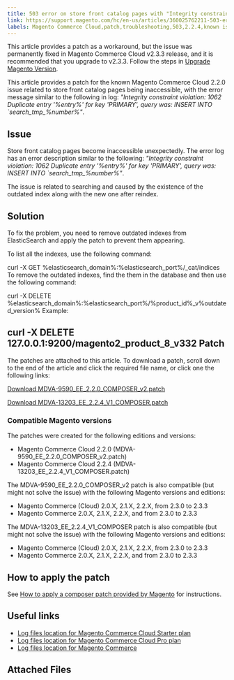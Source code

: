 ```yaml
---
title: 503 error on store front catalog pages with "Integrity constraint violation" in logs
link: https://support.magento.com/hc/en-us/articles/360025762211-503-error-on-store-front-catalog-pages-with-Integrity-constraint-violation-in-logs
labels: Magento Commerce Cloud,patch,troubleshooting,503,2.2.4,known issues,2.2.0,integrity constraint violation
---
```


This article provides a patch as a workaround, but the issue was permanently fixed in Magento Commerce Cloud v2.3.3 release, and it is recommended that you upgrade to v2.3.3. Follow the steps in [Upgrade Magento Version](https://devdocs.magento.com/cloud/project/project-upgrade.html).

 This article provides a patch for the known Magento Commerce Cloud 2.2.0 issue related to store front catalog pages being inaccessible, with the error message similar to the following in log: *"Integrity constraint violation: 1062 Duplicate entry '%entry%' for key 'PRIMARY', query was: INSERT INTO `search\_tmp\_%number%"*.

 Issue
-----

 Store front catalog pages become inaccessible unexpectedly. The error log has an error description similar to the following: *"Integrity constraint violation: 1062 Duplicate entry '%entry%' for key 'PRIMARY', query was: INSERT INTO `search\_tmp\_%number%"*.

 The issue is related to searching and caused by the existence of the outdated index along with the new one after reindex.

 Solution
--------

 To fix the problem, you need to remove outdated indexes from ElasticSearch and apply the patch to prevent them appearing.

 To list all the indexes, use the following command:

 curl -X GET %elasticsearch\_domain%:%elasticsearch\_port%/\_cat/indices To remove the outdated indexes, find the them in the database and then use the following command:

 curl -X DELETE %elasticsearch\_domain%:%elasticsearch\_port%/%product\_id%\_v%outdated\_version% Example:

 curl -X DELETE 127.0.0.1:9200/magento2\_product\_8\_v332 Patch
-----

 The patches are attached to this article. To download a patch, scroll down to the end of the article and click the required file name, or click one the following links:

 [Download MDVA-9590\_EE\_2.2.0\_COMPOSER\_v2.patch](https://support.magento.com/hc/en-us/article_attachments/360024553632/MDVA-9590_EE_2.2.0_COMPOSER_v2.patch)

 [Download MDVA-13203\_EE\_2.2.4\_V1\_COMPOSER.patch](https://support.magento.com/hc/en-us/article_attachments/360024929111/MDVA-13203_EE_2.2.4_V1_COMPOSER.patch)

 ### Compatible Magento versions

 The patches were created for the following editions and versions:

 
 * Magento Commerce Cloud 2.2.0 (MDVA-9590\_EE\_2.2.0\_COMPOSER\_v2.patch)
 * Magento Commerce Cloud 2.2.4 (MDVA-13203\_EE\_2.2.4\_V1\_COMPOSER.patch)
 
 The MDVA-9590\_EE\_2.2.0\_COMPOSER\_v2 patch is also compatible (but might not solve the issue) with the following Magento versions and editions:

 
 * Magento Commerce (Cloud) 2.0.X, 2.1.X, 2.2.X, from 2.3.0 to 2.3.3 
 * Magento Commerce 2.0.X, 2.1.X, 2.2.X, and from 2.3.0 to 2.3.3 
 
 The MDVA-13203\_EE\_2.2.4\_V1\_COMPOSER patch is also compatible (but might not solve the issue) with the following Magento versions and editions:

 
 * Magento Commerce (Cloud) 2.0.X, 2.1.X, 2.2.X, from 2.3.0 to 2.3.3 
 * Magento Commerce 2.0.X, 2.1.X, 2.2.X, and from 2.3.0 to 2.3.3 
 
 How to apply the patch
----------------------

 See [How to apply a composer patch provided by Magento](https://support.magento.com/hc/en-us/articles/360028367731) for instructions.

 Useful links
------------

 
 * [Log files location for Magento Commerce Cloud Starter plan](https://support.magento.com/hc/en-us/articles/360020127552)
 * [Log files location for Magento Commerce Cloud Pro plan](https://support.magento.com/hc/en-us/articles/360000318834)
 * [Log files location for Magento Commerce](https://devdocs.magento.com/guides/v2.3/cloud/trouble/environments-logs.html)
 
 Attached Files
--------------

